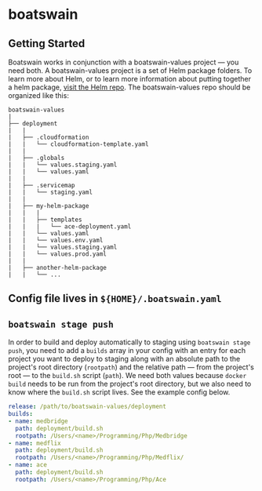 # boatswain

## Getting Started
Boatswain works in conjunction with a boatswain-values project — you need both. A boatswain-values project is a set of Helm package folders. To learn more about Helm, or to learn more information about putting together a helm package, [visit the Helm repo](https://github.com/kubernetes/helm). The boatswain-values repo should be organized like this:
```
boatswain-values
|
├── deployment
|   |
|   ├── .cloudformation
|   |   └── cloudformation-template.yaml
|   |
|   ├── .globals
|   |   └── values.staging.yaml
|   |   └── values.yaml
|   |
|   ├── .servicemap
|   |   └── staging.yaml
|   |
|   ├── my-helm-package
|   |   |
|   |   ├── templates
|   |   |   └── ace-deployment.yaml
|   |   └── values.yaml
|   |   └── values.env.yaml
|   |   └── values.staging.yaml
|   |   └── values.prod.yaml
|   |
|   ├── another-helm-package
|   |   └── ...

```

## Config file lives in `${HOME}/.boatswain.yaml`

## `boatswain stage push`
In order to build and deploy automatically to staging using `boatswain stage push`, you need to add a `builds` array in your config with an entry for each project you want to deploy to staging along with an absolute path to the project's root directory (`rootpath`) and the relative path — from the project's root — to the `build.sh` script (`path`). We need both values because `docker build` needs to be run from the project's root directory, but we also need to know where the `build.sh` script lives. See the example config below.

```yaml
release: /path/to/boatswain-values/deployment
builds:
- name: medbridge
  path: deployment/build.sh
  rootpath: /Users/<name>/Programming/Php/Medbridge
- name: medflix
  path: deployment/build.sh
  rootpath: /Users/<name>/Programming/Php/Medflix/
- name: ace
  path: deployment/build.sh
  rootpath: /Users/<name>/Programming/Php/Ace
```

